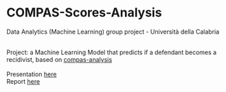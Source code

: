 # COMPAS-Scores-Analysis
Data Analytics (Machine Learning) group project - Università della Calabria

<br>
Project: a Machine Learning Model that predicts if a defendant becomes a recidivist, based on <a href="https://github.com/propublica/compas-analysis">compas-analysis</a>
<br><br>
Presentation <a href="https://github.com/giadagabriele/COMPAS-Scores-Analysis/blob/main/CompasScores_404NameNotFound_MLProject2122/Doc/404NameNotFound_ProjectPresentation.pdf">here</a> <br>
Report <a href="https://github.com/giadagabriele/COMPAS-Scores-Analysis/blob/main/CompasScores_404NameNotFound_MLProject2122/Doc/CompasScores_404NameNotFound_MLReport.pdf">here</a>
